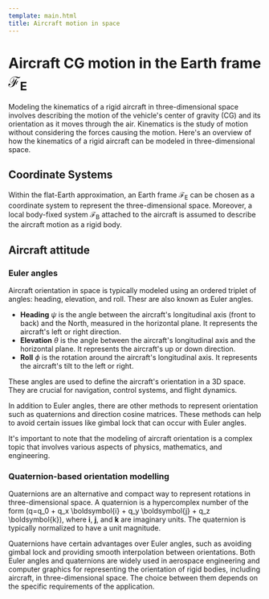 ```yaml
---
template: main.html
title: Aircraft motion in space
---
```


# Aircraft CG motion in the Earth frame $\mathcal{F}_\mathrm{E}$

Modeling the kinematics of a rigid aircraft in three-dimensional space involves describing the motion of the vehicle's center of gravity (CG) and its orientation as it moves through the air. Kinematics is the study of motion without considering the forces causing the motion. Here's an overview of how the kinematics of a rigid aircraft can be modeled in three-dimensional space.

## Coordinate Systems
Within the flat-Earth approximation, an Earth frame $\mathcal{F}_\mathrm{E}$ can be chosen as a coordinate system to represent the three-dimensional space. Moreover, a local body-fixed system $\mathcal{F}_\mathrm{B}$ attached to the aircraft is assumed to describe the aircraft motion as a rigid body.

## Aircraft attitude

### Euler angles

Aircraft orientation in space is typically modeled using an ordered triplet of angles: heading, elevation, and roll. Thesr are also known as Euler angles. 

- **Heading** $\psi$ is the angle between the aircraft's longitudinal axis (front to back) and the North, measured in the horizontal plane. It represents the aircraft's left or right direction.
- **Elevation** $\theta$ is the angle between the aircraft's longitudinal axis and the horizontal plane. It represents the aircraft's up or down direction.
- **Roll** $\phi$ is the rotation around the aircraft's longitudinal axis. It represents the aircraft's tilt to the left or right.

These angles are used to define the aircraft's orientation in a 3D space. They are crucial for navigation, control systems, and flight dynamics. 

In addition to Euler angles, there are other methods to represent orientation such as quaternions and direction cosine matrices. These methods can help to avoid certain issues like gimbal lock that can occur with Euler angles. 

It's important to note that the modeling of aircraft orientation is a complex topic that involves various aspects of physics, mathematics, and engineering.

### Quaternion-based orientation modelling

Quaternions are an alternative and compact way to represent rotations in three-dimensional space. A quaternion is a hypercomplex number of the form \(q=q_0 + q_x \boldsymbol{i} + q_y \boldsymbol{j} + q_z \boldsymbol{k}\), where $\boldsymbol{i}$, $\boldsymbol{j}$, and $\boldsymbol{k}$ are imaginary units. The quaternion is typically normalized to have a unit magnitude.

Quaternions have certain advantages over Euler angles, such as avoiding gimbal lock and providing smooth interpolation between orientations.
Both Euler angles and quaternions are widely used in aerospace engineering and computer graphics for representing the orientation of rigid bodies, including aircraft, in three-dimensional space. The choice between them depends on the specific requirements of the application.